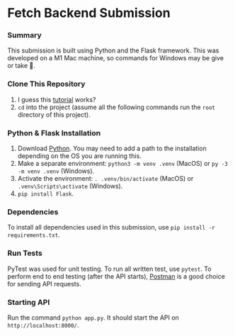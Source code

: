 # Fetch Backend Submission
### Summary
This submission is built using Python and the Flask framework. This was developed on a M1 Mac machine, so commands for Windows may be give or take 🤷.

### Clone This Repository
1. I guess this [tutorial](https://youtu.be/dQw4w9WgXcQ?si=49kJgbFIOTZnJ_mx) works?
2. `cd` into the project (assume all the following commands run the `root` directory of this project).

### Python & Flask Installation
1. Download [Python](https://www.python.org/downloads/). You may need to add a path to the installation depending on the OS you are running this.
2. Make a separate environment: `python3 -m venv .venv` (MacOS) or `py -3 -m venv .venv` (Windows).
3. Activate the environment: `. .venv/bin/activate` (MacOS) or `.venv\Scripts\activate` (Windows).
4. `pip install Flask`.

### Dependencies
To install all dependencies used in this submission, use `pip install -r requirements.txt`.

### Run Tests
PyTest was used for unit testing. To run all written test, use `pytest`.
To perform end to end testing (after the API starts), [Postman](https://www.postman.com/) is a good choice for sending API requests.

### Starting API
Run the command `python app.py`. It should start the API on `http://localhost:8000/`. 